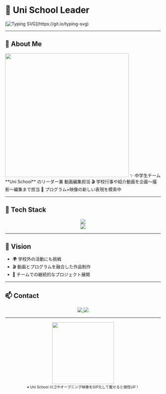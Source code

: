 <!-- Uni School Leader Animated Profile -->

# 🎥 Uni School Leader
[![Typing SVG](https://readme-typing-svg.herokuapp.com?color=%2336BCF7&lines=Hi+there+👋;I'm+a+Video+Editor+and+Leader;Welcome+to+Uni+School+Projects!)](https://git.io/typing-svg)

---

## 🌟 About Me
  <img src="https://github.com/user-attachments/assets/1318ceeb-1ea4-41cf-823a-86964778974c" width="400px"/>
✨ 中学生チーム **Uni School** のリーダー兼 動画編集担当  
🎬 学校行事や紹介動画を企画〜撮影〜編集まで担当  
🚀 プログラム×映像の新しい表現を模索中  

---

## 🔧 Tech Stack
<div align="center">
  <img src="https://skillicons.dev/icons?i=html,css,js,github,vscode,pr,ae" /><br/>
  <img src="https://skillicons.dev/icons?i=python,cpp,wordpress,figma" />
</div>

---

## 🎯 Vision
- 🌍 学校外の活動にも挑戦  
- 🎬 動画とプログラムを融合した作品制作  
- 🤝 チームでの継続的なプロジェクト展開  

---

## 📫 Contact
<p align="center">
  <a href="https://github.com/USERNAME">
    <img src="https://img.shields.io/badge/GitHub-181717?style=for-the-badge&logo=github&logoColor=white"/>
  </a>
  <a href="mailto:yourmail@example.com">
    <img src="https://img.shields.io/badge/Email-D14836?style=for-the-badge&logo=gmail&logoColor=white"/>
  </a>
</p>

---

<div align="center">
  <!-- 自作の小さなGIFを追加したい場合 -->
  <img src="https://user-images.githubusercontent.com/USERNAME/ISSUEID/your_animation.gif" width="200px"/>
  <br/>
  <sub>※ Uni School ロゴやオープニング映像をGIF化して載せると個性UP！</sub>
</div>
